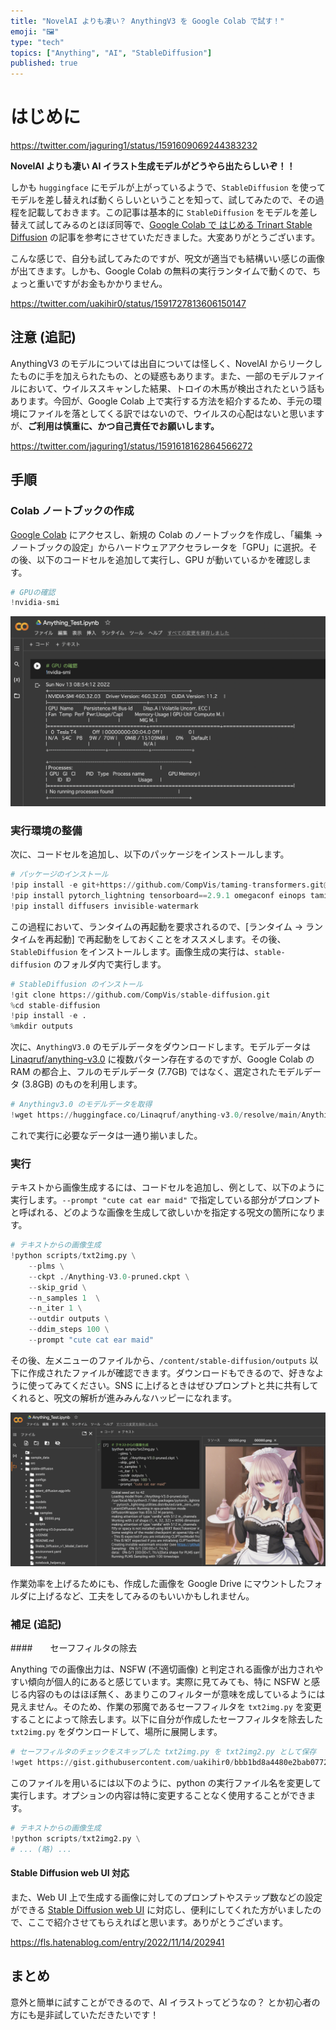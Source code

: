```yaml
---
title: "NovelAI よりも凄い？ AnythingV3 を Google Colab で試す！"
emoji: "🖼️"
type: "tech"
topics: ["Anything", "AI", "StableDiffusion"]
published: true
---
```


# はじめに

https://twitter.com/jaguring1/status/1591609069244383232

**NovelAI よりも凄い AI イラスト生成モデルがどうやら出たらしいぞ！！**

しかも `huggingface` にモデルが上がっているようで、`StableDiffusion` を使ってモデルを差し替えれば動くらしいということを知って、試してみたので、その過程を記載しておきます。この記事は基本的に `StableDiffusion` をモデルを差し替えて試してみるのとほぼ同等で、[Google Colab で はじめる Trinart Stable Diffusion](https://note.com/npaka/n/nc8c428c1bd01) の記事を参考にさせていただきました。大変ありがとうございます。

こんな感じで、自分も試してみたのですが、呪文が適当でも結構いい感じの画像が出てきます。しかも、Google Colab の無料の実行ランタイムで動くので、ちょっと重いですがお金もかかりません。

https://twitter.com/uakihir0/status/1591727813606150147

## 注意 (追記)

AnythingV3 のモデルについては出自については怪しく、NovelAI からリークしたものに手を加えられたもの、との疑惑もあります。また、一部のモデルファイルにおいて、ウイルススキャンした結果、トロイの木馬が検出されたという話もあります。今回が、Google Colab 上で実行する方法を紹介するため、手元の環境にファイルを落としてくる訳ではないので、ウイルスの心配はないと思いますが、**ご利用は慎重に、かつ自己責任でお願いします。**

https://twitter.com/jaguring1/status/1591618162864566272

## 手順

### Colab ノートブックの作成

[Google Colab](https://colab.research.google.com/?hl=ja) にアクセスし、新規の Colab のノートブックを作成し、「編集 → ノートブックの設定」からハードウェアアクセラレータを「GPU」に選択。その後、以下のコードセルを追加して実行し、GPU が動いているかを確認します。

```python
# GPUの確認
!nvidia-smi
```

![](/images/anything/check_gpu.png)

### 実行環境の整備

次に、コードセルを追加し、以下のパッケージをインストールします。

```python
# パッケージのインストール
!pip install -e git+https://github.com/CompVis/taming-transformers.git@master#egg=taming-transformers
!pip install pytorch_lightning tensorboard==2.9.1 omegaconf einops taming-transformers==0.0.1 clip transformers kornia test-tube
!pip install diffusers invisible-watermark
```

この過程において、ランタイムの再起動を要求されるので、[ランタイム → ランタイムを再起動] で再起動をしておくことをオススメします。その後、`StableDiffusion` をインストールします。画像生成の実行は、`stable-diffusion` のフォルダ内で実行します。

```python
# StableDiffusion のインストール
!git clone https://github.com/CompVis/stable-diffusion.git
%cd stable-diffusion
!pip install -e .
%mkdir outputs
```

次に、`AnythingV3.0` のモデルデータをダウンロードします。モデルデータは [Linaqruf/anything-v3.0](https://huggingface.co/Linaqruf/anything-v3.0/tree/main) に複数パターン存在するのですが、Google Colab の RAM の都合上、フルのモデルデータ (7.7GB) ではなく、選定されたモデルデータ (3.8GB) のものを利用します。

```python
# Anythingv3.0 のモデルデータを取得
!wget https://huggingface.co/Linaqruf/anything-v3.0/resolve/main/Anything-V3.0-pruned.ckpt
```

これで実行に必要なデータは一通り揃いました。

### 実行

テキストから画像生成するには、コードセルを追加し、例として、以下のように実行します。`--prompt "cute cat ear maid"` で指定している部分がプロンプトと呼ばれる、どのような画像を生成して欲しいかを指定する呪文の箇所になります。

```python
# テキストからの画像生成
!python scripts/txt2img.py \
    --plms \
    --ckpt ./Anything-V3.0-pruned.ckpt \
    --skip_grid \
    --n_samples 1  \
    --n_iter 1 \
    --outdir outputs \
    --ddim_steps 100 \
    --prompt "cute cat ear maid"
```

その後、左メニューのファイルから、`/content/stable-diffusion/outputs` 以下に作成されたファイルが確認できます。ダウンロードもできるので、好きなように使ってみてください。SNS に上げるときはぜひプロンプトと共に共有してくれると、呪文の解析が進みみんなハッピーになれます。

![](/images/anything/generated_image.png)

作業効率を上げるためにも、作成した画像を Google Drive にマウントしたフォルダに上げるなど、工夫をしてみるのもいいかもしれません。

### 補足 (追記)

####　　セーフフィルタの除去

Anything での画像出力は、NSFW (不適切画像) と判定される画像が出力されやすい傾向が個人的にあると感じています。実際に見てみても、特に NSFW と感じる内容のものはほぼ無く、あまりこのフィルターが意味を成しているようには見えません。そのため、作業の邪魔であるセーフフィルタを `txt2img.py` を変更することによって除去します。以下に自分が作成したセーフフィルタを除去した `txt2img.py` をダウンロードして、場所に展開します。

```python
# セーフフィルタのチェックをスキップした txt2img.py を txt2img2.py として保存
!wget https://gist.githubusercontent.com/uakihir0/bbb1bd8a4480e2bab07726ca0e744f91/raw/3e6f43fa5c112e512006cc9e33e932f6c6539d94/txt2img.py -O scripts/txt2img2.py
```

このファイルを用いるには以下のように、python の実行ファイル名を変更して実行します。オプションの内容は特に変更することなく使用することができます。

```python
# テキストからの画像生成
!python scripts/txt2img2.py \
# ... (略) ...
```

#### Stable Diffusion web UI 対応

また、Web UI 上で生成する画像に対してのプロンプトやステップ数などの設定ができる [Stable Diffusion web UI](https://github.com/AUTOMATIC1111/stable-diffusion-webui) に対応し、便利にしてくれた方がいましたので、ここで紹介させてもらえればと思います。ありがとうございます。

https://fls.hatenablog.com/entry/2022/11/14/202941

## まとめ

意外と簡単に試すことができるので、AI イラストってどうなの？ とか初心者の方にも是非試していただきたいです！

